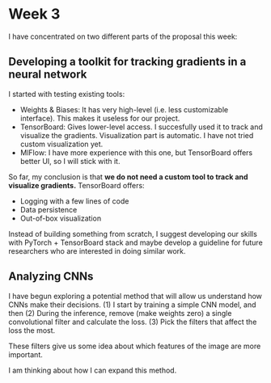 # Week 3

I have concentrated on two different parts of the proposal this week:

## Developing a toolkit for tracking gradients in a neural network

I started with testing existing tools:
- Weights & Biases: It has very high-level (i.e. less customizable interface). This makes it useless for our project.
- TensorBoard: Gives lower-level access. I succesfully used it to track and visualize the gradients. Visualization part is automatic. I have not tried custom visualization yet.
- MlFlow: I have more experience with this one, but TensorBoard offers better UI, so I will stick with it.

So far, my conclusion is that **we do not need a custom tool to track and visualize gradients.** TensorBoard offers:
- Logging with a few lines of code
- Data persistence
- Out-of-box visualization

Instead of building something from scratch, I suggest developing our skills with PyTorch + TensorBoard stack and maybe develop a guideline for future researchers who are interested in doing similar work.

## Analyzing CNNs

I have begun exploring a potential method that will allow us understand how CNNs make their decisions.
(1) I start by training a simple CNN model, and then
(2) During the inference, remove (make weights zero) a single convolutional filter and calculate the loss.
(3) Pick the filters that affect the loss the most.

These filters give us some idea about which features of the image are more important.

I am thinking about how I can expand this method.
